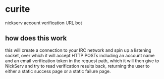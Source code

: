 # curite
nickserv account verification URL bot

## how does this work
this will create a connection to your IRC network and spin up a listening
socket, over which it will accept HTTP POSTs including an account name and an
email verification token in the request path, which it will then give to
NickServ and try to read verification results back, returning the user to
either a static success page or a static failure page.
